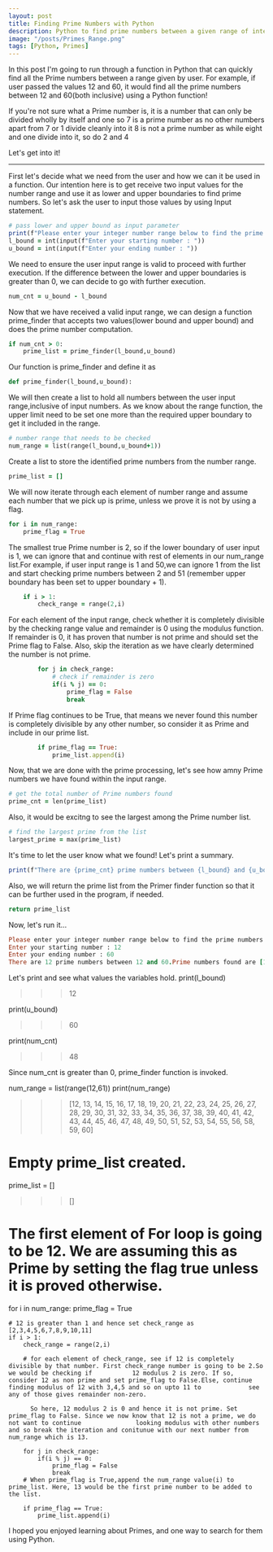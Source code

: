 ```yaml
---
layout: post
title: Finding Prime Numbers with Python
description: Python to find prime numbers between a given range of integer numbers
image: "/posts/Primes_Range.png"
tags: [Python, Primes]
---
```


In this post I'm going to run through a function in Python that can quickly find all the Prime numbers between a range given by user.  For example, if user passed the values 12 and 60, it would find all the prime numbers between 12 and 60(both inclusive) using a Python function!

If you're not sure what a Prime number is, it is a number that can only be divided wholly by itself and one so 7 is a prime number as no other numbers apart from 7 or 1 divide cleanly into it 8 is not a prime number as while eight and one divide into it, so do 2 and 4

Let's get into it!

---

First let's decide what we need from the user and how we can it be used in a function. Our intention here is to get receive two input values for the number range and use it as lower and upper boundaries to find prime numbers. So let's ask the user to input those values by using Input statement. 

```ruby
# pass lower and upper bound as input parameter
print(f"Please enter your integer number range below to find the prime numbers in between.")
l_bound = int(input(f"Enter your starting number : "))
u_bound = int(input(f"Enter your ending number : "))
```
We need to ensure the user input range is valid to proceed with further execution. If the difference between the lower and upper boundaries is greater than 0, we can decide to go with further execution.

```ruby
num_cnt = u_bound - l_bound
```

Now that we have received a valid input range, we can design a function prime_finder that accepts two values(lower bound and upper bound) and does the prime number computation.

```ruby
if num_cnt > 0:
    prime_list = prime_finder(l_bound,u_bound)
```

Our function is prime_finder and define it as

```ruby
def prime_finder(l_bound,u_bound):
```

We will then create a list to hold all numbers between the user input range,inclusive of input numbers. As we know about the range function, the upper limit need to be set one more than the required upper boundary to get it included in the range.

```ruby
# number range that needs to be checked
num_range = list(range(l_bound,u_bound+1))
```
Create a list to store the identified prime numbers from the number range.

```ruby
prime_list = []
```
We will now iterate through each element of number range and assume each number that we pick up is prime, unless we prove it is not by using a flag.

```ruby
for i in num_range:
    prime_flag = True
```
        
The smallest true Prime number is 2, so if the lower boundary of user input is 1, we can ignore that and continue with rest of elements in our num_range list.For example, if user input range is 1 and 50,we can ignore 1 from the list and start checking prime numbers between 2 and 51 (remember upper boundary has been set to upper boundary + 1).

```ruby
    if i > 1: 
        check_range = range(2,i)
```
For each element of the input range, check whether it is completely divisible by the checking range value and remainder is 0 using the modulus function. If remainder is 0, it has proven that number is not prime and should set the Prime flag to False. Also, skip the iteration as we have clearly determined the number is not prime.

```ruby
        for j in check_range:
            # check if remainder is zero                    
            if(i % j) == 0:
                prime_flag = False
                break
```
If Prime flag continues to be True, that means we never found this number is completely divisible by any other number, so consider it as Prime and include in our prime list.

```ruby
        if prime_flag == True:
            prime_list.append(i)
```

Now, that we are done with the prime processing, let's see how amny Prime numbers we have found within the input range.

```ruby
# get the total number of Prime numbers found
prime_cnt = len(prime_list)
```
Also, it would be excitng to see the largest among the Prime number list.

```ruby
# find the largest prime from the list
largest_prime = max(prime_list)    
```
It's time to let the user know what we found! Let's print a summary.
```ruby
print(f"There are {prime_cnt} prime numbers between {l_bound} and {u_bound}.Prime numbers found are {prime_list}. The largest prime number found is {largest_prime}.")
```
Also, we will return the prime list from the Primer finder function so that it can be further used in the program, if needed.
```ruby
return prime_list
```


Now, let's run it...

```ruby
Please enter your integer number range below to find the prime numbers in between.
Enter your starting number : 12
Enter your ending number : 60
There are 12 prime numbers between 12 and 60.Prime numbers found are [13, 17, 19, 23, 29, 31, 37, 41, 43, 47, 53, 59]. The largest prime number found is 59.
```

Let's print and see what values the variables hold.
print(l_bound)
>>> 12

print(u_bound)
>>> 60

print(num_cnt)
>>> 48

Since num_cnt is greater than 0, prime_finder function is invoked. 

num_range = list(range(12,61))
print(num_range)
>>> [12, 13, 14, 15, 16, 17, 18, 19, 20, 21, 22, 23, 24, 25, 26, 27, 28, 29, 30, 31, 32, 33, 34, 35, 36, 37, 38, 39, 40, 41, 42, 43, 44, 45, 46, 47, 48, 49, 50, 51, 52, 53, 54, 55, 56, 58, 59, 60]

# Empty prime_list created.
prime_list = []
>>> []

# The first element of For loop is going to be 12. We are assuming this as Prime by setting the flag true unless it is proved otherwise.
for i in num_range:
    prime_flag = True

    # 12 is greater than 1 and hence set check_range as [2,3,4,5,6,7,8,9,10,11]
    if i > 1: 
        check_range = range(2,i)

        # for each element of check_range, see if 12 is completely divisible by that number. First check_range number is going to be 2.So we would be checking if           12 modulus 2 is zero. If so, consider 12 as non prime and set prime_flag to False.Else, continue finding modulus of 12 with 3,4,5 and so on upto 11 to             see any of those gives remainder non-zero. 
            
          So here, 12 modulus 2 is 0 and hence it is not prime. Set prime_flag to False. Since we now know that 12 is not a prime, we do not want to continue               looking modulus with other numbers and so break the iteration and conitunue with our next number from num_range which is 13.
        
        for j in check_range:
            if(i % j) == 0:
                prime_flag = False
                break
        # When prime_flag is True,append the num_range value(i) to prime_list. Here, 13 would be the first prime number to be added to the list.
        
        if prime_flag == True:
            prime_list.append(i)
    
            
I hoped you enjoyed learning about Primes, and one way to search for them using Python.
